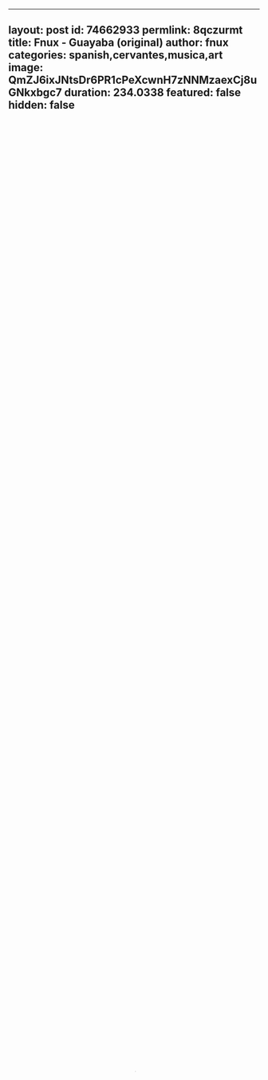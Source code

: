 
---
layout: post
id: 74662933
permlink: 8qczurmt
title:  Fnux - Guayaba (original)
author: fnux
categories: spanish,cervantes,musica,art
image: QmZJ6ixJNtsDr6PR1cPeXcwnH7zNNMzaexCj8uGNkxbgc7
duration: 234.0338
featured: false
hidden: false
---
    
<video poster="https://snap1.d.tube/ipfs/QmZJ6ixJNtsDr6PR1cPeXcwnH7zNNMzaexCj8uGNkxbgc7" autoplay="" id="player_html5_api" class="vjs-tech" style="width: 100%; height: 100%;" tabindex="-1" src="https://video.dtube.top/ipfs/QmZvJs3AUmkUQeUs5mYmaBamZmkaFMMU9EZNjJ5jVrY2Qi"></video>

- Improvisación
- Abstracción
- Comedia
- Sin límite desconocido